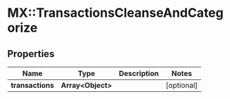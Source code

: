 # MX::TransactionsCleanseAndCategorize

## Properties
Name | Type | Description | Notes
------------ | ------------- | ------------- | -------------
**transactions** | **Array&lt;Object&gt;** |  | [optional] 


